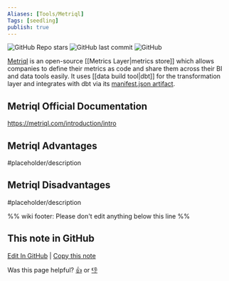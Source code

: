 ```yaml
---
Aliases: [Tools/Metriql]
Tags: [seedling]
publish: true
---
```


![GitHub Repo stars](https://img.shields.io/github/stars/metriql/metriql?style=social) ![GitHub last commit](https://img.shields.io/github/last-commit/metriql/metriql) ![GitHub](https://img.shields.io/github/license/metriql/metriql)

[Metriql](https://metriql.com/) is an open-source [[Metrics Layer|metrics store]] which allows companies to define their metrics as code and share them across their BI and data tools easily. It uses [[data build tool|dbt]] for the transformation layer and integrates with dbt via its [manifest.json artifact](https://docs.getdbt.com/reference/artifacts/manifest-json).

## Metriql Official Documentation

https://metriql.com/introduction/intro

## Metriql Advantages

#placeholder/description

## Metriql Disadvantages

#placeholder/description

%% wiki footer: Please don't edit anything below this line %%

## This note in GitHub

<span class="git-footer">[Edit In GitHub](https://github.dev/data-engineering-community/data-engineering-wiki/blob/main/Tools/Data%20Analytics/Metriql.md "git-hub-edit-note") | [Copy this note](https://raw.githubusercontent.com/data-engineering-community/data-engineering-wiki/main/Tools/Data%20Analytics/Metriql.md "git-hub-copy-note")</span>

<span class="git-footer">Was this page helpful?
[👍](https://tally.so/r/mOaxjk?rating=Yes&url=https://dataengineering.wiki/Tools/Data%20Analytics/Metriql) or [👎](https://tally.so/r/mOaxjk?rating=No&url=https://dataengineering.wiki/Tools/Data%20Analytics/Metriql)</span>
